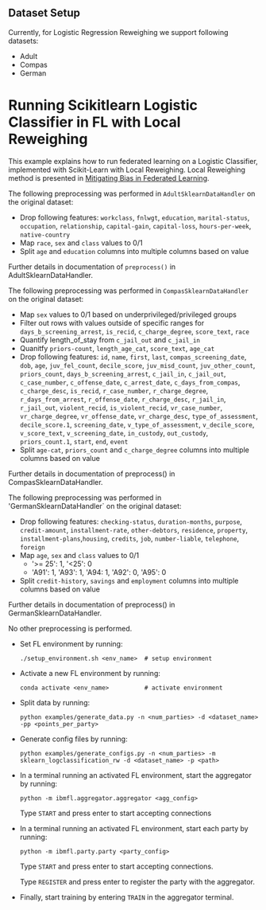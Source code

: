 ## Dataset Setup

Currently, for Logistic Regression Reweighing we support following datasets:

* Adult
* Compas
* German

# Running Scikitlearn Logistic Classifier in FL with Local Reweighing

This example explains how to run federated learning on a Logistic Classifier, implemented with Scikit-Learn with Local Reweighing. Local Reweighing method is presented in [Mitigating Bias in Federated Learning](https://arxiv.org/abs/2012.02447).

The following preprocessing was performed in `AdultSklearnDataHandler` on the original dataset:
  * Drop following features: `workclass`, `fnlwgt`, `education`, `marital-status`, `occupation`, `relationship`, `capital-gain`, `capital-loss`, `hours-per-week`, `native-country`
  * Map `race`, `sex` and `class` values to 0/1
  * Split `age` and `education` columns into multiple columns based on value

  Further details in documentation of `preprocess()` in AdultSklearnDataHandler.

The following preprocessing was performed in `CompasSklearnDataHandler` on the original dataset:
  * Map `sex` values to 0/1 based on underprivileged/privileged groups
  * Filter out rows with values outside of specific ranges for `days_b_screening_arrest`, `is_recid`, `c_charge_degree`, `score_text`, `race`
  * Quantify length_of_stay from `c_jail_out` and `c_jail_in`
  * Quanitfy `priors-count`, `length_age_cat`, `score_text`, `age_cat`
  * Drop following features: `id`, `name`, `first`, `last`, `compas_screening_date`, `dob`, `age`, `juv_fel_count`, `decile_score`, `juv_misd_count`,
        `juv_other_count`, `priors_count`, `days_b_screening_arrest`, `c_jail_in`, `c_jail_out`, `c_case_number`, `c_offense_date`, `c_arrest_date`,
        `c_days_from_compas`, `c_charge_desc`, `is_recid`, `r_case_number`, `r_charge_degree`, `r_days_from_arrest`, `r_offense_date`, `r_charge_desc`,
        `r_jail_in`, `r_jail_out`, `violent_recid`, `is_violent_recid`, `vr_case_number`, `vr_charge_degree`, `vr_offense_date`, `vr_charge_desc`,
        `type_of_assessment`, `decile_score.1`, `screening_date`, `v_type_of_assessment`, `v_decile_score`, `v_score_text`, `v_screening_date`, `in_custody`,
        `out_custody`, `priors_count.1`, `start`, `end`, `event`
  * Split `age-cat`, `priors_count` and `c_charge_degree` columns into multiple columns based on value

  Further details in documentation of preprocess() in CompasSklearnDataHandler.

The following preprocessing was performed in 'GermanSklearnDataHandler` on the original dataset:
  * Drop following features: `checking-status`, `duration-months`, `purpose`, `credit-amount`, `installment-rate`, `other-debtors`, `residence`, `property`, `installment-plans`,`housing`, `credits`, `job`, `number-liable`, `telephone`, `foreign`
  * Map `age`, `sex` and `class` values to 0/1
    * '>= 25': 1, '<25': 0
    * 'A91': 1, 'A93': 1, 'A94: 1, 'A92': 0, 'A95': 0
  * Split `credit-history`, `savings` and `employment` columns into multiple columns based on value

  Further details in documentation of preprocess() in GermanSklearnDataHandler.

No other preprocessing is performed.

- Set FL environment by running:

    ```
    ./setup_environment.sh <env_name>  # setup environment
    ```
- Activate a new FL environment by running:

    ```
    conda activate <env_name>          # activate environment
    ```
- Split data by running:

    ```
    python examples/generate_data.py -n <num_parties> -d <dataset_name> -pp <points_per_party>
    ```
- Generate config files by running:
    ```
    python examples/generate_configs.py -n <num_parties> -m sklearn_logclassification_rw -d <dataset_name> -p <path>
    ```
- In a terminal running an activated FL environment, start the aggregator by running:
    ```
    python -m ibmfl.aggregator.aggregator <agg_config>
    ```
    Type `START` and press enter to start accepting connections
- In a terminal running an activated FL environment, start each party by running:
    ```
    python -m ibmfl.party.party <party_config>
    ```
    Type `START` and press enter to start accepting connections.

    Type  `REGISTER` and press enter to register the party with the aggregator.
- Finally, start training by entering `TRAIN` in the aggregator terminal.
